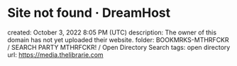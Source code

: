 # Site not found · DreamHost

created: October 3, 2022 8:05 PM (UTC)
description: The owner of this domain has not yet uploaded their website.
folder: BOOKMRKS-MTHRFCKR / SEARCH PARTY MTHRFCKR! / Open Directory Search
tags: open directory
url: https://media.thelibrarie.com